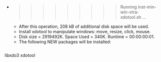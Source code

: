 * >>>>>>>>> Running inst-min-win-xtra-xdotool.sh ...
  * After this operation, 208 kB of additional disk space will be used.
  * Install xdotool to manipulate windows: move, resize, click, mouse.
  * Disk size = 2919492K. Space Used = 340K. Runtime = 00:00:00:01.
  * The following NEW packages will be installed:
  ```bash
libxdo3 xdotool
  ```
